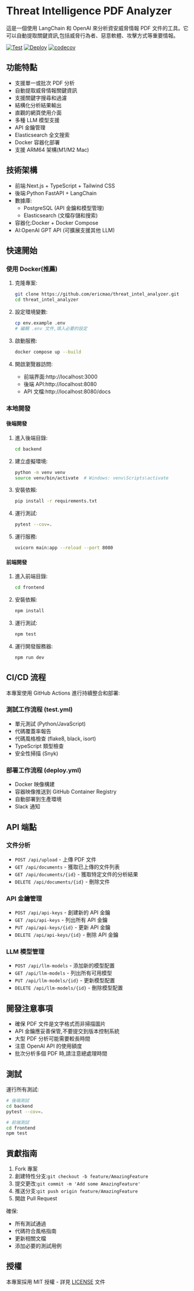 # Threat Intelligence PDF Analyzer

這是一個使用 LangChain 和 OpenAI 來分析資安威脅情報 PDF 文件的工具。它可以自動提取關鍵資訊,包括威脅行為者、惡意軟體、攻擊方式等重要情報。

[![Test](https://github.com/ericmao/threat_intel_analyzer/actions/workflows/test.yml/badge.svg)](https://github.com/ericmao/threat_intel_analyzer/actions/workflows/test.yml)
[![Deploy](https://github.com/ericmao/threat_intel_analyzer/actions/workflows/deploy.yml/badge.svg)](https://github.com/ericmao/threat_intel_analyzer/actions/workflows/deploy.yml)
[![codecov](https://codecov.io/gh/ericmao/threat_intel_analyzer/branch/main/graph/badge.svg)](https://codecov.io/gh/ericmao/threat_intel_analyzer)

## 功能特點

- 支援單一或批次 PDF 分析
- 自動提取威脅情報關鍵資訊
- 支援關鍵字搜尋和過濾
- 結構化分析結果輸出
- 直觀的網頁使用介面
- 多種 LLM 模型支援
- API 金鑰管理
- Elasticsearch 全文搜索
- Docker 容器化部署
- 支援 ARM64 架構(M1/M2 Mac)

## 技術架構

- 前端:Next.js + TypeScript + Tailwind CSS
- 後端:Python FastAPI + LangChain
- 數據庫:
  - PostgreSQL (API 金鑰和模型管理)
  - Elasticsearch (文檔存儲和搜索)
- 容器化:Docker + Docker Compose
- AI:OpenAI GPT API (可擴展支援其他 LLM)

## 快速開始

### 使用 Docker(推薦)

1. 克隆專案:
   ```bash
   git clone https://github.com/ericmao/threat_intel_analyzer.git
   cd threat_intel_analyzer
   ```

2. 設定環境變數:
   ```bash
   cp env.example .env
   # 編輯 .env 文件,填入必要的設定
   ```

3. 啟動服務:
   ```bash
   docker compose up --build
   ```

4. 開啟瀏覽器訪問:
   - 前端界面:http://localhost:3000
   - 後端 API:http://localhost:8080
   - API 文檔:http://localhost:8080/docs

### 本地開發

#### 後端開發

1. 進入後端目錄:
   ```bash
   cd backend
   ```

2. 建立虛擬環境:
   ```bash
   python -m venv venv
   source venv/bin/activate  # Windows: venv\Scripts\activate
   ```

3. 安裝依賴:
   ```bash
   pip install -r requirements.txt
   ```

4. 運行測試:
   ```bash
   pytest --cov=.
   ```

5. 運行服務:
   ```bash
   uvicorn main:app --reload --port 8080
   ```

#### 前端開發

1. 進入前端目錄:
   ```bash
   cd frontend
   ```

2. 安裝依賴:
   ```bash
   npm install
   ```

3. 運行測試:
   ```bash
   npm test
   ```

4. 運行開發服務器:
   ```bash
   npm run dev
   ```

## CI/CD 流程

本專案使用 GitHub Actions 進行持續整合和部署:

### 測試工作流程 (test.yml)

- 單元測試 (Python/JavaScript)
- 代碼覆蓋率報告
- 代碼風格檢查 (flake8, black, isort)
- TypeScript 類型檢查
- 安全性掃描 (Snyk)

### 部署工作流程 (deploy.yml)

- Docker 映像構建
- 容器映像推送到 GitHub Container Registry
- 自動部署到生產環境
- Slack 通知

## API 端點

### 文件分析
- `POST /api/upload` - 上傳 PDF 文件
- `GET /api/documents` - 獲取已上傳的文件列表
- `GET /api/documents/{id}` - 獲取特定文件的分析結果
- `DELETE /api/documents/{id}` - 刪除文件

### API 金鑰管理
- `POST /api/api-keys` - 創建新的 API 金鑰
- `GET /api/api-keys` - 列出所有 API 金鑰
- `PUT /api/api-keys/{id}` - 更新 API 金鑰
- `DELETE /api/api-keys/{id}` - 刪除 API 金鑰

### LLM 模型管理
- `POST /api/llm-models` - 添加新的模型配置
- `GET /api/llm-models` - 列出所有可用模型
- `PUT /api/llm-models/{id}` - 更新模型配置
- `DELETE /api/llm-models/{id}` - 刪除模型配置

## 開發注意事項

- 確保 PDF 文件是文字格式而非掃描圖片
- API 金鑰應妥善保管,不要提交到版本控制系統
- 大型 PDF 分析可能需要較長時間
- 注意 OpenAI API 的使用額度
- 批次分析多個 PDF 時,請注意總處理時間

## 測試

運行所有測試:
```bash
# 後端測試
cd backend
pytest --cov=.

# 前端測試
cd frontend
npm test
```

## 貢獻指南

1. Fork 專案
2. 創建特性分支:`git checkout -b feature/AmazingFeature`
3. 提交更改:`git commit -m 'Add some AmazingFeature'`
4. 推送分支:`git push origin feature/AmazingFeature`
5. 開啟 Pull Request

確保:
- 所有測試通過
- 代碼符合風格指南
- 更新相關文檔
- 添加必要的測試用例

## 授權

本專案採用 MIT 授權 - 詳見 [LICENSE](LICENSE) 文件
